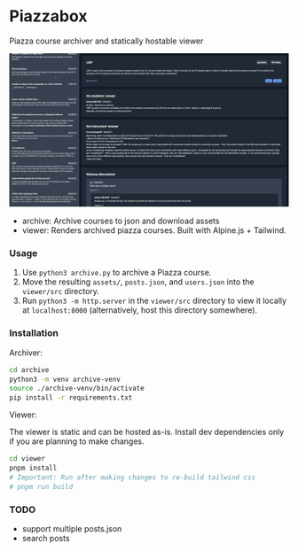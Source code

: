 # Piazzabox

Piazza course archiver and statically hostable viewer

![screenshot](screenshot.png)

- archive: Archive courses to json and download assets
- viewer: Renders archived piazza courses. Built with Alpine.js + Tailwind.

### Usage

1. Use `python3 archive.py` to archive a Piazza course.
2. Move the resulting `assets/`, `posts.json`, and `users.json` into the `viewer/src` directory.
3. Run `python3 -m http.server` in the `viewer/src` directory to view it
   locally at `localhost:8000` (alternatively, host this directory somewhere).

### Installation

Archiver:

```sh
cd archive
python3 -m venv archive-venv
source ./archive-venv/bin/activate
pip install -r requirements.txt
```

Viewer:

The viewer is static and can be hosted as-is. Install dev dependencies only if
you are planning to make changes.

```sh
cd viewer
pnpm install
# Important: Run after making changes to re-build tailwind css
# pnpm run build
```

### TODO

- support multiple posts.json
- search posts
